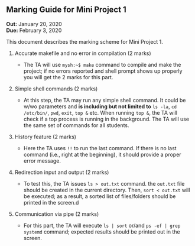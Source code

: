 ## Marking Guide for Mini Project 1
**Out:** January 20, 2020    
**Due:** February 3, 2020

This document describes the marking scheme for Mini Project 1.

1. Accurate makefile and no error in compilation (2 marks)
    * The TA will use `mysh:~$ make` command to compile and make the project; if no errors reported and shell prompt 
    shows up properly you will get the 2 marks for this part.

2. Simple shell commands (2 marks)
    * At this step, the TA may run any simple shell command. It could be w/wo parameters and **is including but not
    limited to** `ls -la`, `cd /etc/bin/`, `pwd`, `exit`, `top &` etc. When running `top &`, the TA will check if
    a top process is running in the background. The TA will use the same set of commands for all students.

3. History feature (2 marks)
    * Here the TA uses `!!` to run the last command. If there is no last command (i.e., right at the beginning), 
    it should provide a proper error message.  
    
4. Redirection input and output (2 marks)
    * To test this, the TA issues `ls > out.txt` command. the `out.txt` file should be created in the current 
    directory. Then, `sort < out.txt` will be executed; as a result, a sorted list of files/folders should be printed 
    in the screen.d
    
5. Communication via pipe (2 marks)
    * For this part, the TA will execute `ls | sort` or/and `ps -ef | grep systemd` command; expected results should be printed
    out in the screen.     
